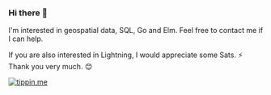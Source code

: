 ### Hi there 👋

I'm interested in geospatial data, SQL, Go and Elm. Feel free to contact me if I can help.

If you are also interested in Lightning, I would appreciate some Sats. ⚡ Thank you very much. :blush:

[![tippin.me](https://badgen.net/badge/%E2%9A%A1%EF%B8%8Ftippin.me/@_wroge/yellow)](https://tippin.me/@_wroge)
